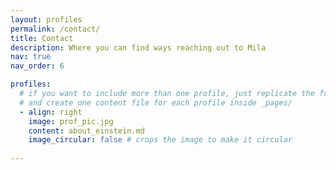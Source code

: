 ```yaml
---
layout: profiles
permalink: /contact/
title: Contact
description: Where you can find ways reaching out to Mila
nav: true
nav_order: 6

profiles:
  # if you want to include more than one profile, just replicate the following block
  # and create one content file for each profile inside _pages/
  - align: right
    image: prof_pic.jpg
    content: about_einstein.md
    image_circular: false # crops the image to make it circular
   
---
```

